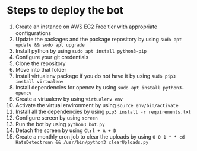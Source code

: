 # Steps to deploy the bot

1. Create an instance on AWS EC2 Free tier with appropriate configurations
2. Update the packages and the package repository by using ```sudo apt update && sudo apt upgrade```
3. Install python by using ```sudo apt install python3-pip```
4. Configure your git credentials 
5. Clone the repository
6. Move into that folder 
7. Install virtualenv package if you do not have it by using ```sudo pip3 install virtualenv```
8. Install dependencies for opencv by using ```sudo apt install python3-opencv```
9. Create a virtualenv by using ```virtualenv env```
10. Activate the virtual environment by using ```source env/bin/activate```
11. Install all the dependencies by using ```pip3 install -r requirements.txt```
12. Configure screen by using ```screen```
13. Run the bot by using ```python3 bot.py```
14. Detach the screen by using ```Ctrl + A + D```
15. Create a monthly cron job to clear the uploads by using ```0 0 1 * * cd HateDetectronn && /usr/bin/python3 clearUploads.py```